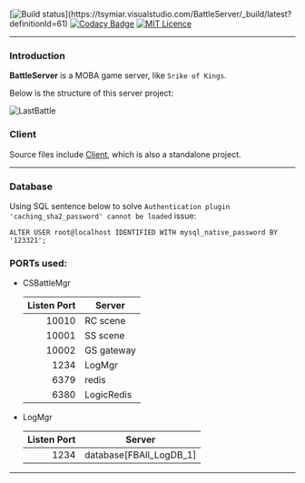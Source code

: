 ﻿
   [![Build status](https://tsymiar.visualstudio.com/BattleServer/_apis/build/status/BattleServer-ASP.NET%20Core%20(.NET%20Framework)-CI)](https://tsymiar.visualstudio.com/BattleServer/_build/latest?definitionId=61)
   [![Codacy Badge](https://api.codacy.com/project/badge/Grade/7c414d19d53b4d6a9e30f741505f6dad)](https://www.codacy.com/app/tsymiar/BattleServer?utm_source=github.com&amp;utm_medium=referral&amp;utm_content=tsymiar/BattleServer&amp;utm_campaign=Badge_Grade)
   [![MIT Licence](https://tsymiar.github.io/MyAutomatic/image/unlicense.svg)](https://unlicense.org/)

-------
### Introduction

   **BattleServer** is a MOBA game server, like `Srike of Kings`.
   
   Below is the structure of this server project:

   ![](https://github.com/tsymiar/BattleServer/blob/master/Document/image/LastBattle.jpg "LastBattle")

### Client

   Source files include [Client](https://github.com/tsymiar/BattleServer/tree/client/Client), which is also a standalone project.

-------
### Database

   Using SQL sentence below to solve `Authentication plugin 'caching_sha2_password' cannot be loaded` issue:
    
   `ALTER USER root@localhost IDENTIFIED WITH mysql_native_password BY '123321';`

### PORTs used:

* CSBattleMgr

  Listen Port | Server
  ------------: | ------------- 
  10010 | RC scene
  10001 | SS scene
  10002 | GS gateway
   1234 | LogMgr
   6379 | redis
   6380 | LogicRedis
   
* LogMgr

  Listen Port | Server
  ------------: | ------------- 
  1234 | database[FBAll_LogDB_1]
-------
